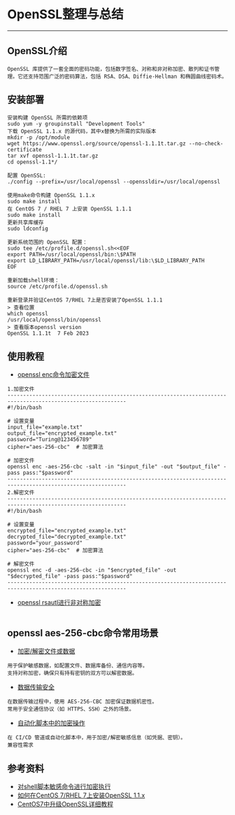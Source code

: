 
# OpenSSL整理与总结

---

## OpenSSL介绍
```.text
OpenSSL 库提供了一套全面的密码功能，包括数字签名、对称和非对称加密、散列和证书管理。它还支持范围广泛的密码算法，包括 RSA、DSA、Diffie-Hellman 和椭圆曲线密码术。
```

## 安装部署
```.text
安装构建 OpenSSL 所需的依赖项
sudo yum -y groupinstall "Development Tools"
下载 OpenSSL 1.1.x 的源代码，其中x替换为所需的实际版本
mkdir -p /opt/module
wget https://www.openssl.org/source/openssl-1.1.1t.tar.gz --no-check-certificate
tar xvf openssl-1.1.1t.tar.gz
cd openssl-1.1*/

配置 OpenSSL:
./config --prefix=/usr/local/openssl --openssldir=/usr/local/openssl

使用make命令构建 OpenSSL 1.1.x
sudo make install
在 CentOS 7 / RHEL 7 上安装 OpenSSL 1.1.1
sudo make install
更新共享库缓存
sudo ldconfig

更新系统范围的 OpenSSL 配置：
sudo tee /etc/profile.d/openssl.sh<<EOF
export PATH=/usr/local/openssl/bin:\$PATH
export LD_LIBRARY_PATH=/usr/local/openssl/lib:\$LD_LIBRARY_PATH
EOF

重新加载shell环境：
source /etc/profile.d/openssl.sh

重新登录并验证CentOS 7/RHEL 7上是否安装了OpenSSL 1.1.1
> 查看位置
which openssl
/usr/local/openssl/bin/openssl
> 查看版本openssl version
OpenSSL 1.1.1t  7 Feb 2023
```

## 使用教程
- [openssl enc命令加密文件]()
```.text
1.加密文件
------------------------------------------------------------------------------------------------------------
#!/bin/bash

# 设置变量
input_file="example.txt"
output_file="encrypted_example.txt"
password="Turing@123456789"
cipher="aes-256-cbc"  # 加密算法
 
# 加密文件
openssl enc -aes-256-cbc -salt -in "$input_file" -out "$output_file" -pass pass:"$password"
------------------------------------------------------------------------------------------------------------
2.解密文件
------------------------------------------------------------------------------------------------------------
#!/bin/bash
 
# 设置变量
encrypted_file="encrypted_example.txt"
decrypted_file="decrypted_example.txt"
password="your_password"
cipher="aes-256-cbc"  # 加密算法
 
# 解密文件
openssl enc -d -aes-256-cbc -in "$encrypted_file" -out "$decrypted_file" -pass pass:"$password"
------------------------------------------------------------------------------------------------------------
```
- [openssl rsautl进行非对称加密]()
```.text

```

## openssl aes-256-cbc命令常用场景
- [加密/解密文件或数据]()
```.text
用于保护敏感数据，如配置文件、数据库备份、通信内容等。
支持对称加密，确保只有持有密钥的双方可以解密数据。
```
- [数据传输安全]()
```.text
在数据传输过程中，使用 AES-256-CBC 加密保证数据机密性。
常用于安全通信协议（如 HTTPS、SSH）之外的场景。
```
- [自动化脚本中的加密操作]()
```.text
在 CI/CD 管道或自动化脚本中，用于加密/解密敏感信息（如凭据、密钥）。
兼容性需求
```









## 参考资料
- [对shell脚本敏感命令进行加密执行](https://blog.csdn.net/unbuntu_luo/article/details/146467541)
- [如何在CentOS 7/RHEL 7上安装OpenSSL 1.1.x](https://blog.csdn.net/frenzytechai/article/details/131264516)
- [CentOS7中升级OpenSSL详细教程](https://developer.aliyun.com/article/1611674)










